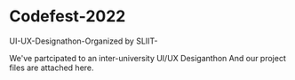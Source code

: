 # Codefest-2022
UI-UX-Designathon-Organized by SLIIT-

We've partcipated to an inter-university UI/UX Desiganthon And our project files are attached here.
